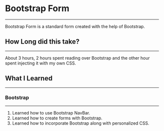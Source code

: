 # Bootstrap Form
***
Bootstrap Form is a standard form created with the help of Bootstrap.

## How Long did this take?
***
About 3 hours, 2 hours spent reading over Bootstrap and the other hour spent injecting it with my own CSS.

## What I Learned
***
### Bootstrap
***
1. Learned how to use Bootstrap NavBar.
2. Learned how to create forms with Bootstrap.
3. Learned how to incorporate Bootstrap along with personalized CSS.
